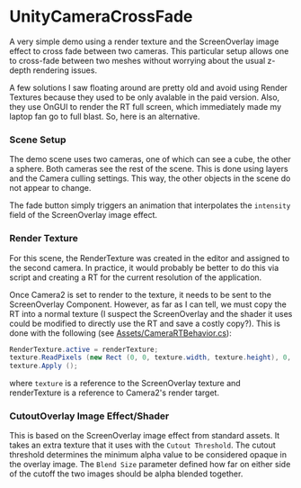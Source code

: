 # UnityCameraCrossFade

A very simple demo using a render texture and the ScreenOverlay image effect to cross fade between two cameras. This particular setup allows one to cross-fade between two meshes without worrying about the usual z-depth rendering issues.

A few solutions I saw floating around are pretty old and avoid using Render Textures because they used to be only avalable in the paid version. Also, they use OnGUI to render the RT full screen, which immediately made my laptop fan go to full blast. So, here is an alternative.

### Scene Setup

The demo scene uses two cameras, one of which can see a cube, the other a sphere. Both cameras see the rest of the scene. This is done using layers and the Camera culling settings. This way, the other objects in the scene do not appear to change. 

The fade button simply triggers an animation that interpolates the ```intensity``` field of the ScreenOverlay image effect.

### Render Texture

For this scene, the RenderTexture was created in the editor and assigned to the second camera. In practice, it would probably be better to do this via script and creating a RT for the current resolution of the application.

Once Camera2 is set to render to the texture, it needs to be sent to the ScreenOverlay Component. However, as far as I can tell, we must copy the RT into a normal texture (I suspect the ScreenOverlay and the shader it uses could be modified to directly use the RT and save a costly copy?). This is done with the following (see [Assets/CameraRTBehavior.cs](https://github.com/bcgilliom/UnityCameraCrossFade/blob/master/Assets/CameraRTBehavior.cs)):

```C#
RenderTexture.active = renderTexture;
texture.ReadPixels (new Rect (0, 0, texture.width, texture.height), 0, 0);
texture.Apply ();
```

where ```texture``` is a reference to the ScreenOverlay texture and renderTexture is a reference to Camera2's render target.

### CutoutOverlay Image Effect/Shader

This is based on the ScreenOverlay image effect from standard assets. It takes an extra texture that it uses with the ```Cutout Threshold```. The cutout threshold determines the minimum alpha value to be considered opaque in the overlay image. The ```Blend Size``` parameter defined how far on either side of the cutoff the two images should be alpha blended together.



